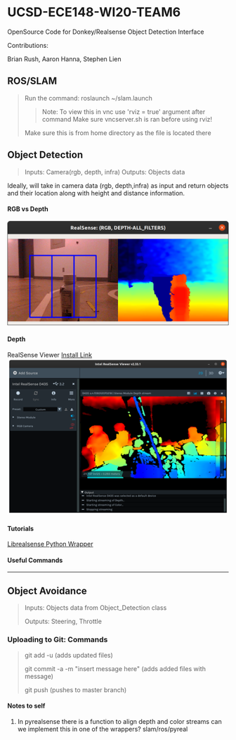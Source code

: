 # UCSD-ECE148-WI20-TEAM6
OpenSource Code for Donkey/Realsense Object Detection Interface

Contributions: 

Brian Rush, Aaron Hanna, Stephen Lien

## ROS/SLAM
> Run the command: roslaunch ~/slam.launch
> > Note: To view this in vnc use 'rviz = true' argument after command
> > Make sure vncserver.sh is ran before using rviz!
>
>Make sure this is from home directory as the file is located there
>
## Object Detection
>Inputs: Camera(rgb, depth, infra)
>Outputs: Objects data

Ideally, will take in camera data (rgb, depth,infra) as input
and return objects and their location along with height and distance
information.

#### RGB vs Depth
![RGB vs Depth](rgb_depth.png)

#### Depth
RealSense Viewer [Install Link](https://github.com/IntelRealSense/librealsense/blob/master/doc/installation.md)
![depth](depth.png)
#### Tutorials
[Librealsense Python Wrapper](https://github.com/IntelRealSense/librealsense/tree/master/wrappers/python)

#### Useful Commands

---
## Object Avoidance
>Inputs: Objects data from Object_Detection class
>
>Outputs: Steering, Throttle
>
>
### Uploading to Git: Commands
>git add -u (adds updated files)
>
>git commit -a -m "insert message here" (adds added files with message)
>
>git push (pushes to master branch)

#### Notes to self
1. In pyrealsense there is a function to align depth and color streams
can we implement this in one of the wrappers? slam/ros/pyreal
